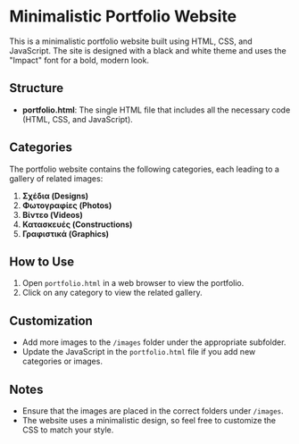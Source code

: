 
# Minimalistic Portfolio Website

This is a minimalistic portfolio website built using HTML, CSS, and JavaScript. The site is designed with a black and white theme and uses the "Impact" font for a bold, modern look.

## Structure

- **portfolio.html**: The single HTML file that includes all the necessary code (HTML, CSS, and JavaScript).

## Categories

The portfolio website contains the following categories, each leading to a gallery of related images:
1. **Σχέδια (Designs)**
2. **Φωτογραφίες (Photos)**
3. **Βίντεο (Videos)**
4. **Κατασκευές (Constructions)**
5. **Γραφιστικά (Graphics)**

## How to Use

1. Open `portfolio.html` in a web browser to view the portfolio.
2. Click on any category to view the related gallery.

## Customization

- Add more images to the `/images` folder under the appropriate subfolder.
- Update the JavaScript in the `portfolio.html` file if you add new categories or images.

## Notes

- Ensure that the images are placed in the correct folders under `/images`.
- The website uses a minimalistic design, so feel free to customize the CSS to match your style.

